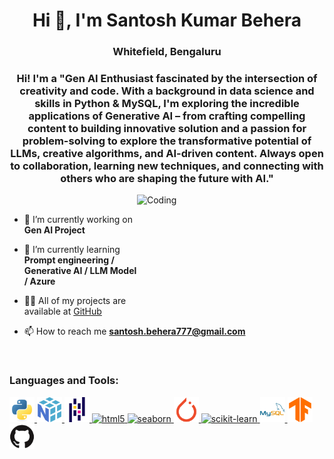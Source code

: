 
<h1 align="center">Hi 👋, I'm Santosh Kumar Behera</h1>
<h3 align="center">Whitefield, Bengaluru</h3>
<h3 align="center">
  Hi! I'm a "Gen AI Enthusiast fascinated by the intersection of creativity and code.  With a background in data science and skills in Python & MySQL, I'm exploring the incredible applications of Generative AI – from crafting compelling content to building innovative solution and a passion for problem-solving to explore the transformative potential of LLMs, creative algorithms, and AI-driven content.  Always open to collaboration, learning new techniques, and connecting with others who are shaping the future with AI."
</h3>

<img align="right" alt="Coding" height="200" width="300" src="http://www.web24zone.com/wp-content/uploads/2022/10/46207-programmer-1.gif">

<br>

- 🔭 I’m currently working on **Gen AI  Project**

- 🌱 I’m currently learning **Prompt engineering / Generative AI  / LLM Model / Azure**

- 👨‍💻 All of my projects are available at [GitHub](https://github.com/AI-santosh-88?tab=repositories)

- 📫 How to reach me **santosh.behera777@gmail.com**

<br>

<h3 align="left">Languages and Tools:</h3>
<p align="left">
  <a href="https://www.python.org" target="_blank" rel="noreferrer">
    <img src="https://raw.githubusercontent.com/devicons/devicon/master/icons/python/python-original.svg" alt="python" width="40" height="40"/>
  </a>
  <a href="https://numpy.org/" target="_blank" rel="noreferrer">
    <img src="https://raw.githubusercontent.com/devicons/devicon/master/icons/numpy/numpy-original.svg" alt="numpy" width="40" height="40"/>
  </a>
  <a href="https://pandas.pydata.org/" target="_blank" rel="noreferrer">
    <img src="https://raw.githubusercontent.com/devicons/devicon/master/icons/pandas/pandas-original.svg" alt="pandas" width="40" height="40"/>
  </a>
  <a href="https://matplotlib.org/" target="_blank" rel="noreferrer">
    <img src="https://matplotlib.org/stable/_images/sphx_glr_logos2_003.png" alt="html5" width="90" height="40"/>
  </a>
  <a href="https://seaborn.pydata.org/" target="_blank" rel="noreferrer">
    <img src="https://seaborn.pydata.org/_images/logo-wide-lightbg.svg" alt="seaborn" width="40" height="40"/>
  </a>
  <a href="https://pytorch.org/" target="_blank" rel="noreferrer">
    <img src="https://raw.githubusercontent.com/devicons/devicon/master/icons/pytorch/pytorch-original.svg" alt="pytorch" width="40" height="40"/>
  </a>
  <a href="https://scikit-learn.org/" target="_blank" rel="noreferrer">
    <img src="https://upload.wikimedia.org/wikipedia/commons/0/05/Scikit_learn_logo_small.svg" alt="scikit-learn" width="40" height="40"/>
  </a>
  <a href="https://www.mysql.com/" target="_blank" rel="noreferrer">
    <img src="https://raw.githubusercontent.com/devicons/devicon/master/icons/mysql/mysql-original-wordmark.svg" alt="mysql" width="40" height="40"/>
  </a>
  <a href="https://www.tensorflow.org/" target="_blank" rel="noreferrer">
    <img src="https://raw.githubusercontent.com/devicons/devicon/master/icons/tensorflow/tensorflow-original.svg" alt="tensorflow" width="40" height="40"/>
  </a>
  <a href="https://github.com/" target="_blank" rel="noreferrer">
    <img src="https://raw.githubusercontent.com/devicons/devicon/master/icons/github/github-original.svg" alt="github" width="40" height="40"/>
  </a>
</p>

